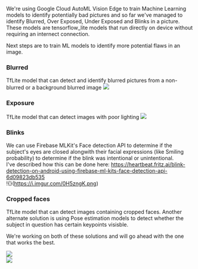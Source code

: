 We're using Google Cloud AutoML Vision Edge to train Machine Learning models to identify potentially bad pictures and so far we've managed to identify Blurred, Over Exposed, Under Exposed and Blinks in a picture.  
These models are tensorflow_lite models that run directly on device without requiring an internect connection.  

Next steps are to train ML models to identify more potential flaws in an image.

### Blurred  
TfLite model that can detect and identify blurred pictures from a non-blurred or a background blurred image
![](https://i.imgur.com/KBnHicS.png)  

### Exposure  
TfLite model that can detect images with poor lighting 
![](https://i.imgur.com/ARpRUO9.png)  

### Blinks  
We can use Firebase MLKit's Face detection API to determine if the subject's eyes are closed alongwith their facial expressions (like Smiling probability) to determine if the blink was intentional or unintentional.  
I've described how this can be done here: https://heartbeat.fritz.ai/blink-detection-on-android-using-firebase-ml-kits-face-detection-api-6d09823db535  
!{}(https://i.imgur.com/0H5zngK.png)

### Cropped faces
TfLite model that can detect images containing cropped faces. 
Another alternate solution is using Pose estimation models to detect whether the subject in question has certain keypoints visisble.  

We're working on both of these solutions and will go ahead with the one that works the best.

![](https://i.imgur.com/Aw8Lb96.png)  
![](https://i.imgur.com/u4ZWFE7.png)
